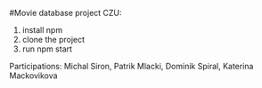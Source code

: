 #Movie database project CZU:

1) install npm
2) clone the project
3) run npm start

Participations:
 Michal Siron, Patrik Mlacki, Dominik Spiral, Katerina Mackovikova 